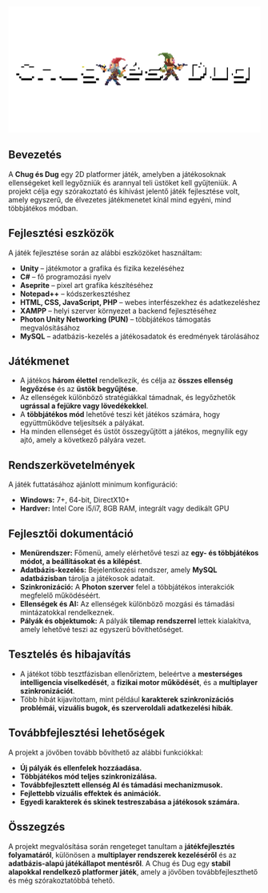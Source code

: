 ![Chug és Dug](Aseprite/chugesdugtitle2.png)
## Bevezetés
A **Chug és Dug** egy 2D platformer játék, amelyben a játékosoknak ellenségeket kell legyőzniük és arannyal teli üstöket kell gyűjteniük. A projekt célja egy szórakoztató és kihívást jelentő játék fejlesztése volt, amely egyszerű, de élvezetes játékmenetet kínál mind egyéni, mind többjátékos módban.

## Fejlesztési eszközök
A játék fejlesztése során az alábbi eszközöket használtam:
- **Unity** – játékmotor a grafika és fizika kezeléséhez
- **C#** – fő programozási nyelv
- **Aseprite** – pixel art grafika készítéséhez
- **Notepad++** – kódszerkesztéshez
- **HTML, CSS, JavaScript, PHP** – webes interfészekhez és adatkezeléshez
- **XAMPP** – helyi szerver környezet a backend fejlesztéséhez
- **Photon Unity Networking (PUN)** – többjátékos támogatás megvalósításához
- **MySQL** – adatbázis-kezelés a játékosadatok és eredmények tárolásához

## Játékmenet
- A játékos **három élettel** rendelkezik, és célja az **összes ellenség legyőzése** és az **üstök begyűjtése**.
- Az ellenségek különböző stratégiákkal támadnak, és legyőzhetők **ugrással a fejükre vagy lövedékekkel**.
- A **többjátékos mód** lehetővé teszi két játékos számára, hogy együttműködve teljesítsék a pályákat.
- Ha minden ellenséget és üstöt összegyűjtött a játékos, megnyílik egy ajtó, amely a következő pályára vezet.

## Rendszerkövetelmények
A játék futtatásához ajánlott minimum konfiguráció:
- **Windows:** 7+, 64-bit, DirectX10+
- **Hardver:** Intel Core i5/i7, 8GB RAM, integrált vagy dedikált GPU

## Fejlesztői dokumentáció
- **Menürendszer:** Főmenü, amely elérhetővé teszi az **egy- és többjátékos módot, a beállításokat és a kilépést**.
- **Adatbázis-kezelés:** Bejelentkezési rendszer, amely **MySQL adatbázisban** tárolja a játékosok adatait.
- **Szinkronizáció:** A **Photon szerver** felel a többjátékos interakciók megfelelő működéséért.
- **Ellenségek és AI:** Az ellenségek különböző mozgási és támadási mintázatokkal rendelkeznek.
- **Pályák és objektumok:** A pályák **tilemap rendszerrel** lettek kialakítva, amely lehetővé teszi az egyszerű bővíthetőséget.

## Tesztelés és hibajavítás
- A játékot több tesztfázisban ellenőriztem, beleértve a **mesterséges intelligencia viselkedését**, a **fizikai motor működését**, és a **multiplayer szinkronizációt**.
- Több hibát kijavítottam, mint például **karakterek szinkronizációs problémái, vizuális bugok, és szerveroldali adatkezelési hibák**.

## Továbbfejlesztési lehetőségek
A projekt a jövőben tovább bővíthető az alábbi funkciókkal:
- **Új pályák és ellenfelek hozzáadása.**
- **Többjátékos mód teljes szinkronizálása.**
- **Továbbfejlesztett ellenség AI és támadási mechanizmusok.**
- **Fejlettebb vizuális effektek és animációk.**
- **Egyedi karakterek és skinek testreszabása a játékosok számára.**

## Összegzés
A projekt megvalósítása során rengeteget tanultam a **játékfejlesztés folyamatáról**, különösen a **multiplayer rendszerek kezeléséről** és az **adatbázis-alapú játékállapot mentésről**. A Chug és Dug egy **stabil alapokkal rendelkező platformer játék**, amely a jövőben továbbfejleszthető és még szórakoztatóbbá tehető.
